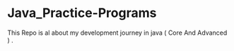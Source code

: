 # Java_Practice-Programs
This Repo is al about my development journey in java ( Core And Advanced ) .
